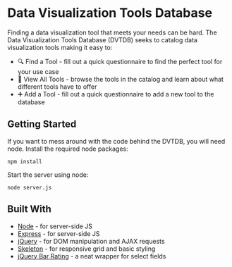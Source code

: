 # Data Visualization Tools Database

Finding a data visualization tool that meets your needs can be hard. The Data Visualization Tools Database (DVTDB) seeks to catalog data visualization tools making it easy to:

- :mag: Find a Tool - fill out a quick questionnaire to find the perfect tool for your use case
- :card_index: View All Tools - browse the tools in the catalog and learn about what different tools have to offer
- :heavy_plus_sign: Add a Tool - fill out a quick questionnaire to add a new tool to the database

## Getting Started

If you want to mess around with the code behind the DVTDB, you will need node. Install the required node packages:

```
npm install
```

Start the server using node:

```
node server.js
```

## Built With

- [Node](https://nodejs.org/en/) - for server-side JS
- [Express](https://expressjs.com/) - for server-side JS
- [jQuery](https://jquery.com/) - for DOM manipulation and AJAX requests
- [Skeleton](http://getskeleton.com/) - for responsive grid and basic styling
- [jQuery Bar Rating](http://antenna.io/demo/jquery-bar-rating/examples/) - a neat wrapper for select fields

